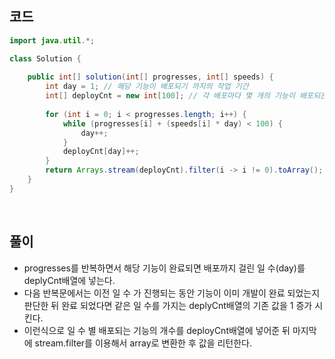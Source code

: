 ## 코드
```java
import java.util.*;

class Solution {
    
    public int[] solution(int[] progresses, int[] speeds) {
        int day = 1; // 해당 기능이 배포되기 까지의 작업 기간
        int[] deployCnt = new int[100]; // 각 배포마다 몇 개의 기능이 배포되는지 저장할 배열
        
        for (int i = 0; i < progresses.length; i++) {
            while (progresses[i] + (speeds[i] * day) < 100) {
                day++;
            }
            deployCnt[day]++;
        }
        return Arrays.stream(deployCnt).filter(i -> i != 0).toArray();
    }
}
```

<br>

## 풀이
* progresses를 반복하면서 해당 기능이 완료되면 배포까지 걸린 일 수(day)를 deplyCnt배열에 넣는다.
* 다음 반복문에서는 이전 일 수 가 진행되는 동안 기능이 이미 개발이 완료 되었는지 판단한 뒤 완료 되었다면 같은 일 수를 가지는 deplyCnt배열의 기존 값을 1 증가 시킨다.
* 이런식으로 일 수 별 배포되는 기능의 개수를 deployCnt배열에 넣어준 뒤 마지막에 stream.filter를 이용해서 array로 변환한 후 값을 리턴한다.
<br>
